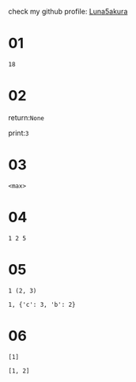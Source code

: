 check my github profile: [Luna5akura](https://github.com/Luna5akura)

# 01

`18`

# 02

return:`None`

print:`3`

# 03

`<max>`

# 04

`1 2 5`

# 05

`1 (2, 3)`

`1, {'c': 3, 'b': 2}`

# 06

`[1]`

`[1, 2]`
